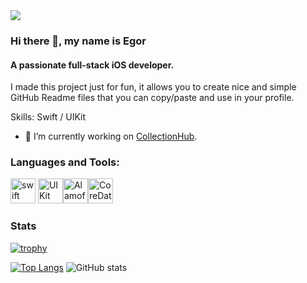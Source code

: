 <!--
**Laurenande/laurenande** is a ✨ _special_ ✨ repository because its `README.md` (this file) appears on your GitHub profile.

Here are some ideas to get you started:

- 🔭 I’m currently working on ...
- 🌱 I’m currently learning ...
- 👯 I’m looking to collaborate on ...
- 🤔 I’m looking for help with ...
- 💬 Ask me about ...
- 📫 How to reach me: ...
- 😄 Pronouns: ...
- ⚡ Fun fact: ...
-->
<img src='https://camo.githubusercontent.com/899356292ca4eda30ae473812e84056a83ade9d04e836742224853cfbd63c127/68747470733a2f2f63617073756c652d72656e6465722e76657263656c2e6170702f6170693f747970653d776176696e6726636f6c6f723d6772616469656e74266865696768743d3230302673656374696f6e3d68656164657226746578743d57686174277325323055703f26616e696d6174696f6e3d7477696e6b6c696e6726666f6e7453697a653d3430'>

### Hi there 👋, my name is Egor
#### A passionate full-stack iOS developer.
I made this project just for fun, it allows you to create nice and simple GitHub Readme files that you can copy/paste and use in your profile.

Skills: Swift / UIKit 

- 🔭 I’m currently working on [<span>CollectionHub</span>](https://testflight.apple.com/join/8c9qXW1b). 

### Languages and Tools:
[<img src='https://developer.apple.com/swift/images/swift-logo.svg' alt='swift' height='40'>](https://www.swift.org) [<img src='https://cdn1.specialist.ru/Content/Image/News/uikit.jpg' alt='UIKit' height='40' width='40'>](https://developer.apple.com/documentation/uikit)[<img src='https://avatars.githubusercontent.com/u/7774181?s=200&v=4' alt='Alamofire' height='40' >](https://github.com/Alamofire/Alamofire)[<img src='https://habrastorage.org/r/w1560/getpro/habr/post_images/10b/0e6/5ef/10b0e65efd9b395b8e3e3b9f41bdc354.png' alt='CoreData' height='40' >](https://developer.apple.com/documentation/coredata/)
### Stats
[![trophy](https://github-profile-trophy.vercel.app/?username=laurenande)](https://github.com/ryo-ma/github-profile-trophy)

[![Top Langs](https://github-readme-stats.vercel.app/api/top-langs/?username=laurenande)](https://github.com/anuraghazra/github-readme-stats)
![GitHub stats](https://github-readme-stats.vercel.app/api?username=laurenande&show_icons=true&count_private=true)  


